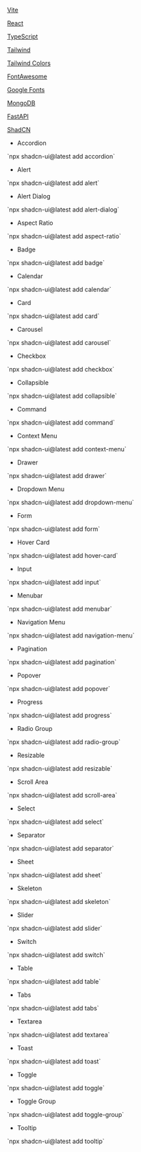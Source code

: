 
[Vite](https://vitejs.dev)

[React](https://react.dev)

[TypeScript](https://www.typescriptlang.org)

[Tailwind](https://tailwindcss.com/docs)

[Tailwind Colors](https://tailwindcss.com/docs/customizing-colors)

[FontAwesome](https://fontawesome.com)

[Google Fonts](https://fonts.google.com)

[MongoDB](https://www.mongodb.com)

[FastAPI](https://fastapi.tiangolo.com)

[ShadCN](https://ui.shadcn.com)


- Accordion

\`npx shadcn-ui@latest add accordion\`


- Alert

\`npx shadcn-ui@latest add alert\`


- Alert Dialog

\`npx shadcn-ui@latest add alert-dialog\`


- Aspect Ratio

\`npx shadcn-ui@latest add aspect-ratio\`


- Badge

\`npx shadcn-ui@latest add badge\`


- Calendar

\`npx shadcn-ui@latest add calendar\`


- Card

\`npx shadcn-ui@latest add card\`


- Carousel

\`npx shadcn-ui@latest add carousel\`


- Checkbox

\`npx shadcn-ui@latest add checkbox\`


- Collapsible

\`npx shadcn-ui@latest add collapsible\`


- Command

\`npx shadcn-ui@latest add command\`


- Context Menu

\`npx shadcn-ui@latest add context-menu\`


- Drawer

\`npx shadcn-ui@latest add drawer\`


- Dropdown Menu

\`npx shadcn-ui@latest add dropdown-menu\`


- Form

\`npx shadcn-ui@latest add form\`


- Hover Card

\`npx shadcn-ui@latest add hover-card\`


- Input

\`npx shadcn-ui@latest add input\`


- Menubar

\`npx shadcn-ui@latest add menubar\`


- Navigation Menu

\`npx shadcn-ui@latest add navigation-menu\`


- Pagination

\`npx shadcn-ui@latest add pagination\`


- Popover

\`npx shadcn-ui@latest add popover\`


- Progress

\`npx shadcn-ui@latest add progress\`


- Radio Group

\`npx shadcn-ui@latest add radio-group\`


- Resizable

\`npx shadcn-ui@latest add resizable\`


- Scroll Area

\`npx shadcn-ui@latest add scroll-area\`


- Select

\`npx shadcn-ui@latest add select\`


- Separator

\`npx shadcn-ui@latest add separator\`


- Sheet

\`npx shadcn-ui@latest add sheet\`


- Skeleton

\`npx shadcn-ui@latest add skeleton\`


- Slider

\`npx shadcn-ui@latest add slider\`


- Switch

\`npx shadcn-ui@latest add switch\`


- Table

\`npx shadcn-ui@latest add table\`


- Tabs

\`npx shadcn-ui@latest add tabs\`


- Textarea

\`npx shadcn-ui@latest add textarea\`


- Toast

\`npx shadcn-ui@latest add toast\`


- Toggle

\`npx shadcn-ui@latest add toggle\`


- Toggle Group

\`npx shadcn-ui@latest add toggle-group\`


- Tooltip

\`npx shadcn-ui@latest add tooltip\`




